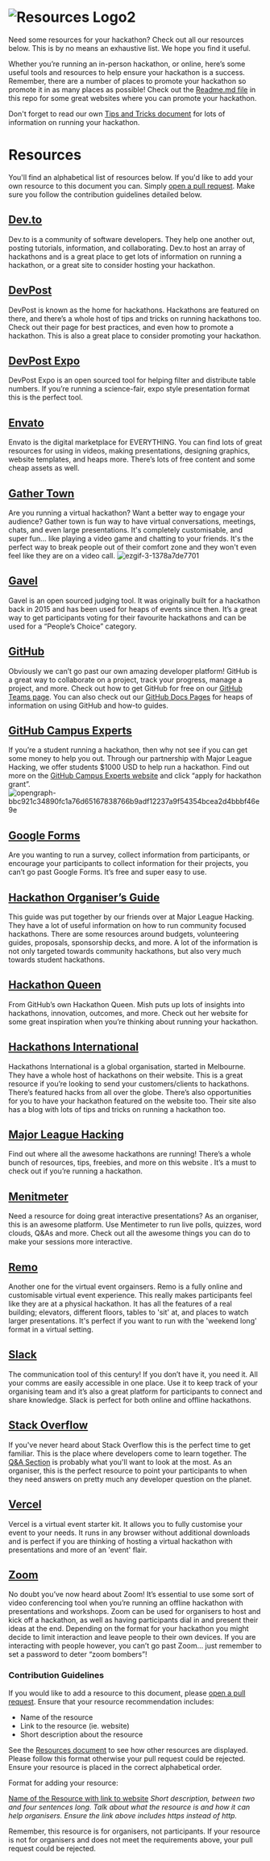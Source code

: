 # ![Resources Logo2](https://user-images.githubusercontent.com/36594527/117616341-55fcf880-b1ae-11eb-8917-ef4f75ac48ba.png)

Need some resources for your hackathon? Check out all our resources below. This is by no means an exhaustive list. We hope you find it useful.

Whether you’re running an in-person hackathon, or online, here’s some useful tools and resources to help ensure your hackathon is a success. Remember, there are a number of places to promote your hackathon so promote it in as many places as possible! Check out the [Readme.md file](https://github.com/MishManners/GitHub-Hackathons/blob/main/README.md) in this repo for some great websites where you can promote your hackathon.

Don't forget to read our own [Tips and Tricks document](https://github.com/MishManners/GitHub-Hackathons/blob/main/TipsandTricks.md) for lots of information on running your hackathon.
         
# Resources

You'll find an alphabetical list of resources below. If you'd like to add your own resource to this document you can. Simply [open a pull request](https://github.com/MishManners/GitHub-Hackathons/pulls). Make sure you follow the contribution guidelines detailed below.

## [Dev.to](https://dev.to/)

Dev.to is a community of software developers. They help one another out, posting tutorials, information, and collaborating. Dev.to host an array of hackathons and is a great place to get lots of information on running a hackathon, or a great site to consider hosting your hackathon.
        
## [DevPost](https://devpost.com/)
DevPost is known as the home for hackathons. Hackathons are featured on there, and there’s a whole host of tips and tricks on running hackathons too. Check out their page for best practices, and even how to promote a hackathon. This is also a great place to consider promoting your hackathon.
        
## [DevPost Expo](https://github.com/nealrs/expo)

DevPost Expo is an open sourced tool for helping filter and distribute table numbers. If you’re running a science-fair, expo style presentation format this is the perfect tool. 
        
## [Envato](https://envato.com/)
Envato  is the digital marketplace for EVERYTHING. You can find lots of great resources for using in videos, making presentations, designing graphics, website templates, and heaps more. There’s lots of free content and some cheap assets as well.

## [Gather Town](https://gather.town/)

Are you running a virtual hackathon? Want a better way to engage your audience? Gather town is fun way to have virtual conversations, meetings, chats, and even large presentations. It's completely customisable, and super fun... like playing a video game and chatting to your friends. It's the perfect way to break people out of their comfort zone and they won't even feel like they are on a video call.
![ezgif-3-1378a7de7701](https://user-images.githubusercontent.com/36594527/117616530-98bed080-b1ae-11eb-8e01-bb3a96906ad7.gif)

## [Gavel](https://github.com/anishathalye/gavel)

Gavel  is an open sourced judging tool. It was originally built for a hackathon back in 2015 and has been used for heaps of events since then. It’s a great way to get participants voting for their favourite hackathons and can be used for a “People’s Choice” category.        

## [GitHub](https://github.com/)

Obviously we can’t go past our own amazing developer platform! GitHub  is a great way to collaborate on a project, track your progress, manage a project, and more. Check out how to get GitHub for free on our  [GitHub Teams page](https://github.com/pricing). You can also check out our [GitHub Docs Pages](https://docs.github.com/) for heaps of information on using GitHub and how-to guides.
        
## [GitHub Campus Experts](https://education.github.com/students/experts)

If you’re a student running a hackathon, then why not see if you can get some money to help you out. Through our partnership with Major League Hacking, we offer students $1000 USD to help run a hackathon. Find out more on the [GitHub Campus Experts website](https://education.github.com/students/experts) and click “apply for hackathon grant”.
![opengraph-bbc921c34890fc1a76d65167838766b9adf12237a9f54354bcea2d4bbbf46e9e](https://user-images.githubusercontent.com/36594527/117616718-d4f23100-b1ae-11eb-96ee-a4d655f083db.png)

        
## [Google Forms](https://www.google.com.au/docs/about/)

Are you wanting to run a survey, collect information from participants, or encourage your participants to collect information for their projects, you can’t go past Google Forms. It’s free and super easy to use.
        
## [Hackathon Organiser’s Guide](https://guide.mlh.io/)
This guide was put together by our friends over at Major League Hacking. They have a lot of useful information on how to run community focused hackathons. There are some resources around budgets, volunteering guides, proposals, sponsorship decks, and more. A lot of the information is not only targeted towards community hackathons, but also very much towards student hackathons.
        
## [Hackathon Queen](https://hackathonqueen.com/)

From GitHub’s own Hackathon Queen. Mish puts up lots of insights into hackathons, innovation, outcomes, and more. Check out her website for some great inspiration when you’re thinking about running your hackathon.
        
## [Hackathons International](https://hackathonsinternational.com)

Hackathons International is a global organisation, started in Melbourne. They have a whole host of hackathons on their website. This is a great resource if you’re looking to send your customers/clients to hackathons. There’s featured hacks from all over the globe. There’s also opportunities for you to have your hackathon featured on the website too. Their site also has a blog with lots of tips and tricks on running a hackathon too.
        
## [Major League Hacking](https://mlh.io/)

Find out where all the awesome hackathons are running! There’s a whole bunch of resources, tips, freebies, and more on this website . It’s a must to check out if you’re running a hackathon.
        
## [Menitmeter](https://www.mentimeter.com/)
Need a resource for doing great interactive presentations? As an organiser, this is an awesome platform. Use Mentimeter to run live polls, quizzes, word clouds, Q&As and more. Check out all the awesome things you can do to make your sessions more interactive.

## [Remo](https://remo.co)

Another one for the virtual event orgainsers. Remo is a fully online and customisable virtual event experience. This really makes participants feel like they are at a physical hackathon. It has all the features of a real building; elevators, different floors, tables to 'sit' at, and places to watch larger presentations. It's perfect if you want to run with the 'weekend long' format in a virtual setting.
        
## [Slack](https://slack.com/)

The communication tool of this century! If you don’t have it, you need it. All your comms are easily accessible in one place. Use it to keep track of your organising team and it’s also a great platform for participants to connect and share knowledge. Slack  is perfect for both online and offline hackathons.

## [Stack Overflow](https://stackoverflow.com/)

If you've never heard about Stack Overflow  this is the perfect time to get familiar. This is the place where developers come to learn together. The [Q&A Section](https://stackoverflow.com/questions) is probably what you'll want to look at the most. As an organiser, this is the perfect resource to point your participants to when they need answers on pretty much any developer question on the planet.

## [Vercel](https://vercel.com/virtual-event-starter-kit)
        
Vercel is a virtual event starter kit. It allows you to fully customise your event to your needs. It runs in any browser without additional downloads and is perfect if you are thinking of hosting a virtual hackathon with presentations and more of an 'event' flair.
        
## [Zoom](https://zoom.us/)

No doubt you’ve now heard about Zoom! It’s essential to use some sort of video conferencing tool when you’re running an offline hackathon with presentations and workshops. Zoom  can be used for organisers to host and kick off a hackathon, as well as having participants dial in and present their ideas at the end. Depending on the format for your hackathon you might decide to limit interaction and leave people to their own devices. If you are interacting with people however, you can’t go past Zoom… just remember to set a password to deter “zoom bombers”!

### Contribution Guidelines

If you would like to add a resource to this document, please [open a pull request](https://github.com/MishManners/GitHub-Hackathons/pulls). Ensure that your resource recommendation includes:
- Name of the resource
- Link to the resource (ie. website)
- Short description about the resource

See the [Resources document](https://github.com/MishManners/GitHub-Hackathons/blob/main/Resources.md) to see how other resources are displayed. Please follow this format otherwise your pull request could be rejected. Ensure your resource is placed in the correct alphabetical order.

Format for adding your resource:

[Name of the Resource with link to website]()
_Short description, between two and four sentences long. Talk about what the resource is and how it can help organisers. Ensure the link above includes https instead of http._

Remember, this resource is for organisers, not participants. If your resource is not for organisers and does not meet the requirements above, your pull request could be rejected.
